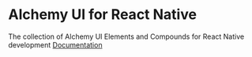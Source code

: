 # Alchemy UI for React Native

The collection of Alchemy UI Elements and Compounds for React Native development
[Documentation](https://alchemy.gitbook.io/docs/)

